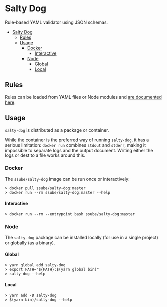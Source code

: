 # Salty Dog

Rule-based YAML validator using JSON schemas.

- [Salty Dog](#Salty-Dog)
  - [Rules](#Rules)
  - [Usage](#Usage)
    - [Docker](#Docker)
      - [Interactive](#Interactive)
    - [Node](#Node)
      - [Global](#Global)
      - [Local](#Local)

## Rules

Rules can be loaded from YAML files or Node modules and [are documented here](./rules.md).

## Usage

`salty-dog` is distributed as a package or container.

While the container is the preferred way of running `salty-dog`, it has a serious limitation: `docker run` combines
`stdout` and `stderr`, making it impossible to separate logs and the output document. Writing either the logs or dest
to a file works around this.

### Docker

The `ssube/salty-dog` image can be run once or interactively:

```shell
> docker pull ssube/salty-dog:master
> docker run --rm ssube/salty-dog:master --help
```

#### Interactive

```shell
> docker run --rm --entrypoint bash ssube/salty-dog:master
```

### Node

The `salty-dog` package can be installed locally (for use in a single project) or globally (as a binary).

#### Global

```shell
> yarn global add salty-dog
> export PATH="${PATH}:$(yarn global bin)"
> salty-dog --help
```

#### Local

```shell
> yarn add -D salty-dog
> $(yarn bin)/salty-dog --help
```
